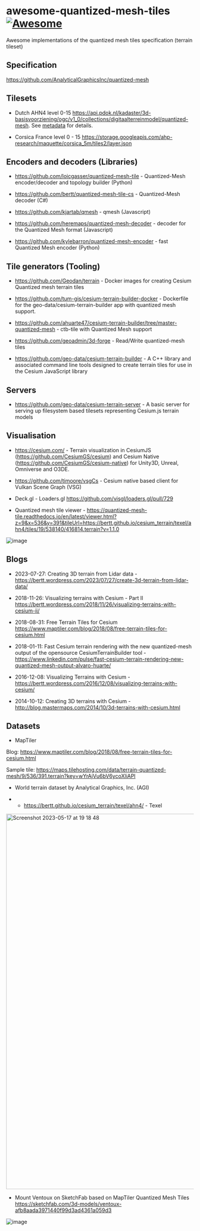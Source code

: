 # awesome-quantized-mesh-tiles [![Awesome](https://cdn.rawgit.com/sindresorhus/awesome/d7305f38d29fed78fa85652e3a63e154dd8e8829/media/badge.svg)](https://github.com/sindresorhus/awesome)
Awesome implementations of the quantized mesh tiles specification (terrain tileset)

## Specification

https://github.com/AnalyticalGraphicsInc/quantized-mesh

## Tilesets

- Dutch AHN4 level 0-15 https://api.pdok.nl/kadaster/3d-basisvoorziening/ogc/v1_0/collections/digitaalterreinmodel/quantized-mesh. See [metadata](https://api.pdok.nl/kadaster/3d-basisvoorziening/ogc/v1_0/collections/digitaalterreinmodel) for details. 

- Corsica France level 0 - 15 https://storage.googleapis.com/ahp-research/maquette/corsica_5m/tiles2/layer.json

## Encoders and decoders (Libraries)

- https://github.com/loicgasser/quantized-mesh-tile - Quantized-Mesh encoder/decoder and topology builder (Python)

- https://github.com/bertt/quantized-mesh-tile-cs - Quantized-Mesh decoder (C#)

- https://github.com/kjartab/qmesh - qmesh (Javascript)

- https://github.com/heremaps/quantized-mesh-decoder - decoder for the Quantized Mesh format (Javascript)

- https://github.com/kylebarron/quantized-mesh-encoder - fast Quantized Mesh encoder (Python)

## Tile generators (Tooling)

- https://github.com/Geodan/terrain - Docker images for creating Cesium Quantized mesh terrain tiles

- https://github.com/tum-gis/cesium-terrain-builder-docker - Dockerfile for the geo-data/cesium-terrain-builder app with quantized mesh support.

- https://github.com/ahuarte47/cesium-terrain-builder/tree/master-quantized-mesh - ctb-tile with Quantized Mesh support

- https://github.com/geoadmin/3d-forge - Read/Write quantized-mesh tiles

- https://github.com/geo-data/cesium-terrain-builder - A C++ library and associated command line tools designed to create terrain tiles for use in the Cesium JavaScript library

## Servers

- https://github.com/geo-data/cesium-terrain-server - A basic server for serving up filesystem based tilesets representing Cesium.js terrain models

## Visualisation

- https://cesium.com/ - Terrain visualization in CesiumJS (https://github.com/CesiumGS/cesium) and Cesium Native (https://github.com/CesiumGS/cesium-native) for Unity3D, Unreal, Omniverse and O3DE.

- https://github.com/timoore/vsgCs - Cesium native based client for Vulkan Scene Graph (VSG)

- Deck.gl - Loaders.gl https://github.com/visgl/loaders.gl/pull/729 

- Quantized mesh tile viewer - https://quantized-mesh-tile.readthedocs.io/en/latest/viewer.html?z=9&x=536&y=391&tileUrl=https://bertt.github.io/cesium_terrain/texel/ahn4/tiles/19/538140/416814.terrain?v=1.1.0

![image](https://github.com/bertt/awesome-quantized-mesh-tiles/assets/538812/725d9abf-cc55-4e97-9379-0f95d76a0883)

## Blogs

- 2023-07-27: Creating 3D terrain from Lidar data - https://bertt.wordpress.com/2023/07/27/create-3d-terrain-from-lidar-data/

- 2018-11-26: Visualizing terrains with Cesium - Part II  https://bertt.wordpress.com/2018/11/26/visualizing-terrains-with-cesium-ii/

- 2018-08-31: Free Terrain Tiles for Cesium https://www.maptiler.com/blog/2018/08/free-terrain-tiles-for-cesium.html

- 2018-01-11: Fast Cesium terrain rendering with the new quantized-mesh output of the opensource CesiumTerrainBuilder tool - https://www.linkedin.com/pulse/fast-cesium-terrain-rendering-new-quantized-mesh-output-alvaro-huarte/

- 2016-12-08: Visualizing Terrains with Cesium - https://bertt.wordpress.com/2016/12/08/visualizing-terrains-with-cesium/

- 2014-10-12: Creating 3D terrains with Cesium - http://blog.mastermaps.com/2014/10/3d-terrains-with-cesium.html

## Datasets

- MapTiler

Blog: https://www.maptiler.com/blog/2018/08/free-terrain-tiles-for-cesium.html

Sample tile: https://maps.tilehosting.com/data/terrain-quantized-mesh/9/536/391.terrain?key=wYrAjVu6bV6ycoXliAPl

- World terrain dataset by Analytical Graphics, Inc. (AGI)

- - https://bertt.github.io/cesium_terrain/texel/ahn4/ - Texel

<img width="1008" alt="Screenshot 2023-05-17 at 19 18 48" src="https://github.com/bertt/awesome-quantized-mesh-tiles/assets/538812/e5b18361-7618-4699-b183-a58adfcbaad1">

- Mount Ventoux on SketchFab based on MapTiler Quantized Mesh Tiles https://sketchfab.com/3d-models/ventoux-afb8aada3971440f99d3ad4361a059d3

![image](https://github.com/bertt/awesome-quantized-mesh-tiles/assets/538812/f4d81730-fa94-42cb-8681-2de688b973c6)




